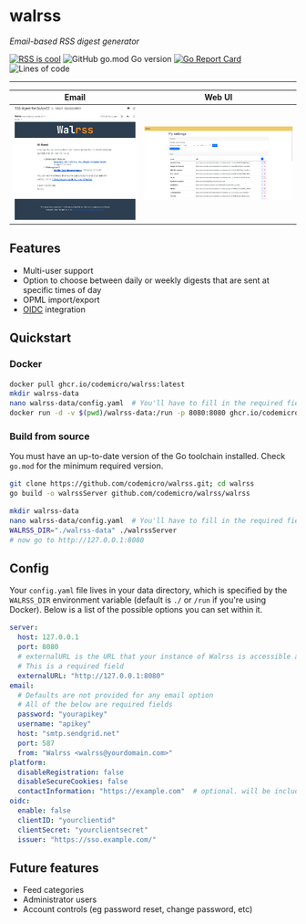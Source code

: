 # walrss

*Email-based RSS digest generator*

[![RSS is cool](https://img.shields.io/badge/rss-is%20cool-orange?logo=rss)](https://github.com/codemicro/walrss/releases.atom) ![GitHub go.mod Go version](https://img.shields.io/github/go-mod/go-version/codemicro/walrss) [![Go Report Card](https://goreportcard.com/badge/github.com/codemicro/walrss)](https://goreportcard.com/report/github.com/codemicro/walrss) ![Lines of code](https://img.shields.io/tokei/lines/github/codemicro/walrss)

---

| Email                                                | Web UI                                   |
|------------------------------------------------------|------------------------------------------|
| ![Sample email](.github/screenshots/sampleEmail.png) | ![Web UI](.github/screenshots/webUI.png) |

## Features

* Multi-user support
* Option to choose between daily or weekly digests that are sent at specific times of day
* OPML import/export
* [OIDC](https://en.wikipedia.org/wiki/OpenID#OpenID_Connect_(OIDC)) integration

## Quickstart

### Docker

```bash
docker pull ghcr.io/codemicro/walrss:latest
mkdir walrss-data
nano walrss-data/config.yaml  # You'll have to fill in the required fields detailed below
docker run -d -v $(pwd)/walrss-data:/run -p 8080:8080 ghcr.io/codemicro/walrss:latest
```

### Build from source

You must have an up-to-date version of the Go toolchain installed. Check `go.mod` for the minimum required version.

```bash
git clone https://github.com/codemicro/walrss.git; cd walrss
go build -o walrssServer github.com/codemicro/walrss/walrss
```

```bash
mkdir walrss-data
nano walrss-data/config.yaml  # You'll have to fill in the required fields detailed below
WALRSS_DIR="./walrss-data" ./walrssServer
# now go to http://127.0.0.1:8080
```

## Config

Your `config.yaml` file lives in your data directory, which is specified by the `WALRSS_DIR` environment variable (default is `./` or `/run` if you're using Docker). Below is a list of the possible options you can set within it.

```yaml
server:
  host: 127.0.0.1
  port: 8080
  # externalURL is the URL that your instance of Walrss is accessible at
  # This is a required field
  externalURL: "http://127.0.0.1:8080"
email:
  # Defaults are not provided for any email option
  # All of the below are required fields
  password: "yourapikey"
  username: "apikey"
  host: "smtp.sendgrid.net"
  port: 587
  from: "Walrss <walrss@yourdomain.com>"
platform:
  disableRegistration: false
  disableSecureCookies: false
  contactInformation: "https://example.com"  # optional. will be included in the user agent if set.
oidc:
  enable: false
  clientID: "yourclientid"
  clientSecret: "yourclientsecret"
  issuer: "https://sso.example.com/"
```

## Future features

* Feed categories
* Administrator users
* Account controls (eg password reset, change password, etc)
